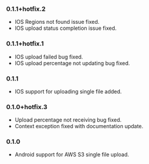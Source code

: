 ### 0.1.1+hotfix.2

- IOS Regions not found issue fixed.
- IOS upload status completion issue fixed.

### 0.1.1+hotfix.1

- IOS upload failed bug fixed.
- IOS upload percentage not updating bug fixed.

### 0.1.1

- IOS support for uploading single file added.

### 0.1.0+hotfix.3

- Upload percentage not receiving bug fixed.
- Context exception fixed with documentation update.

### 0.1.0

- Android support for AWS S3 single file upload.
